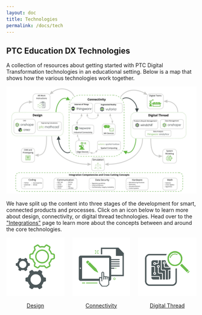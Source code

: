 ```yaml
---
layout: doc
title: Technologies
permalink: /docs/tech
---
```


<section class="section">
    <div class="container">
        <h1 class="title header-home">PTC Education DX Technologies</h1>
        <div class="h2">A collection of resources about getting started with PTC Digital Transformation technologies in an educational setting. Below is a map that shows how the various technologies work together.
        </div>
    </div>
    <p align="center"><img src="/resources/Adv-Tech-Map.jpg" width="750" alt="DX Technologies Map"/></p>
    <div class="container">
        <div class="h2">We have split up the content into three stages of the development for smart, connected products and processes. Click on an icon below to learn more about design, connectivity, or digital thread technologies. Head over to the <a href="/docs/integrations">"Integrations"</a> page to learn more about the concepts between and around the core technologies.
    </div>
    </div>
    <div class="container">
        <div class="columns is-vcentered is-centered is-multiline ">
            <div class="column is-one-third is-vcentered is-centered">
                <a href="/docs/tech/design"><p>
                <img src="/docs/tech/designIcon.png" alt=""/></p>
                <div class="subtitle" align="center">Design</div>
                </a>
            </div>
            <div class="column is-one-third">
                <a href="/docs/tech/connectivity"><p><img src="/docs/tech/twinIcon2.png" alt=""/></p>
                <div class="subtitle" align="center">Connectivity</div>
                </a>
            </div>
            <div class="column is-one-third">
                <a href="/docs/tech/thread">
                <p><img src="/docs/tech/threadIcon.png" alt=""/></p>
                <div class="subtitle" align="center">Digital Thread</div>
                </a>
            </div>
        </div>
    </div>
</section>
